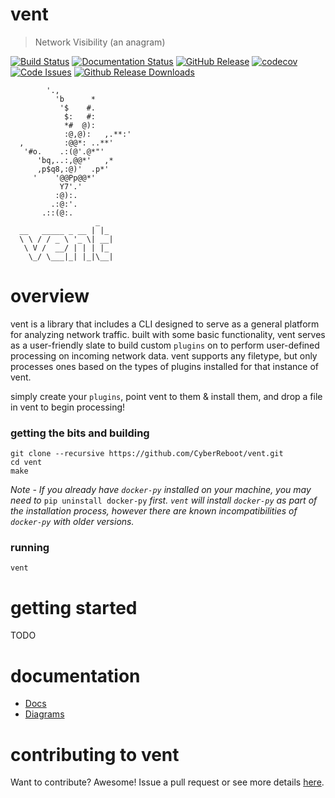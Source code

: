 vent
====

> Network Visibility (an anagram)

[![Build Status](https://travis-ci.org/CyberReboot/vent.svg?branch=experimental)](https://travis-ci.org/CyberReboot/vent)
[![Documentation Status](https://readthedocs.org/projects/vent/badge/?version=latest)](http://vent.readthedocs.io/en/latest/?badge=latest)
[![GitHub Release](https://badge.fury.io/gh/cyberreboot%2Fvent.svg)](https://github.com/CyberReboot/vent/releases)
[![codecov](https://codecov.io/gh/CyberReboot/vent/branch/master/graph/badge.svg)](https://codecov.io/gh/CyberReboot/vent)
[![Code Issues](https://www.quantifiedcode.com/api/v1/project/ffe3b2d6a9254b98a12de6b3273676b3/badge.svg)](https://www.quantifiedcode.com/app/project/ffe3b2d6a9254b98a12de6b3273676b3)
[![Github Release Downloads](https://img.shields.io/github/downloads/cyberreboot/vent/total.svg?maxAge=2592000)](https://github.com/CyberReboot/vent/releases)

            '.,
              'b      *
               '$    #.
                $:   #:
                *#  @):
                :@,@):   ,.**:'
      ,         :@@*: ..**'
       '#o.    .:(@'.@*"'
          'bq,..:,@@*'   ,*
          ,p$q8,:@)'  .p*'
         '    '@@Pp@@*'
               Y7'.'
              :@):.
             .:@:'.
           .::(@:.
                       _
      __   _____ _ __ | |_
      \ \ / / _ \ '_ \| __|
       \ V /  __/ | | | |_
        \_/ \___|_| |_|\__|

overview
====
vent is a library that includes a CLI designed to serve as a general platform for analyzing network traffic. built with some basic functionality, vent serves as a user-friendly slate to build custom `plugins` on to perform user-defined processing on incoming network data. vent supports any filetype, but only processes ones based on the types of plugins installed for that instance of vent.

simply create your `plugins`, point vent to them & install them, and drop a file in vent to begin processing!

### getting the bits and building

```
git clone --recursive https://github.com/CyberReboot/vent.git
cd vent
make
```

_Note - If you already have `docker-py` installed on your machine, you may need to_ `pip uninstall docker-py` _first. `vent` will install `docker-py` as part of the installation process, however there are known incompatibilities of `docker-py` with older versions._

### running

```
vent
```

getting started
====

TODO

documentation
====

- [Docs](https://github.com/CyberReboot/vent/tree/master/docs)
- [Diagrams](https://github.com/CyberReboot/vent/tree/master/docs/images)

contributing to vent
====

Want to contribute?  Awesome!  Issue a pull request or see more details [here](https://github.com/CyberReboot/vent/blob/master/CONTRIBUTING.md).
